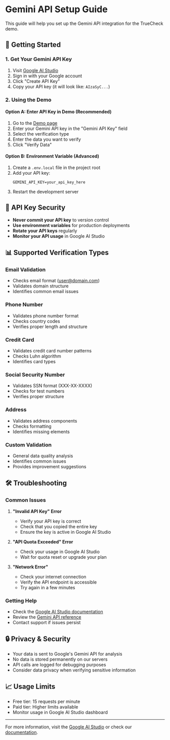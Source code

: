 # Gemini API Setup Guide

This guide will help you set up the Gemini API integration for the TrueCheck demo.

## 🚀 Getting Started

### 1. Get Your Gemini API Key

1. Visit [Google AI Studio](https://makersuite.google.com/app/apikey)
2. Sign in with your Google account
3. Click "Create API Key"
4. Copy your API key (it will look like: `AIzaSyC...`)

### 2. Using the Demo

#### Option A: Enter API Key in Demo (Recommended)
1. Go to the [Demo page](/demo)
2. Enter your Gemini API key in the "Gemini API Key" field
3. Select the verification type
4. Enter the data you want to verify
5. Click "Verify Data"

#### Option B: Environment Variable (Advanced)
1. Create a `.env.local` file in the project root
2. Add your API key:
   ```
   GEMINI_API_KEY=your_api_key_here
   ```
3. Restart the development server

## 🔧 API Key Security

- **Never commit your API key** to version control
- **Use environment variables** for production deployments
- **Rotate your API keys** regularly
- **Monitor your API usage** in Google AI Studio

## 📊 Supported Verification Types

### Email Validation
- Checks email format (user@domain.com)
- Validates domain structure
- Identifies common email issues

### Phone Number
- Validates phone number format
- Checks country codes
- Verifies proper length and structure

### Credit Card
- Validates credit card number patterns
- Checks Luhn algorithm
- Identifies card types

### Social Security Number
- Validates SSN format (XXX-XX-XXXX)
- Checks for test numbers
- Verifies proper structure

### Address
- Validates address components
- Checks formatting
- Identifies missing elements

### Custom Validation
- General data quality analysis
- Identifies common issues
- Provides improvement suggestions

## 🛠️ Troubleshooting

### Common Issues

1. **"Invalid API Key" Error**
   - Verify your API key is correct
   - Check that you copied the entire key
   - Ensure the key is active in Google AI Studio

2. **"API Quota Exceeded" Error**
   - Check your usage in Google AI Studio
   - Wait for quota reset or upgrade your plan

3. **"Network Error"**
   - Check your internet connection
   - Verify the API endpoint is accessible
   - Try again in a few minutes

### Getting Help

- Check the [Google AI Studio documentation](https://ai.google.dev/docs)
- Review the [Gemini API reference](https://ai.google.dev/api/gemini-api)
- Contact support if issues persist

## 🔒 Privacy & Security

- Your data is sent to Google's Gemini API for analysis
- No data is stored permanently on our servers
- API calls are logged for debugging purposes
- Consider data privacy when verifying sensitive information

## 📈 Usage Limits

- Free tier: 15 requests per minute
- Paid tier: Higher limits available
- Monitor usage in Google AI Studio dashboard

---

For more information, visit the [Google AI Studio](https://makersuite.google.com/app/apikey) or check our [documentation](/docs). 